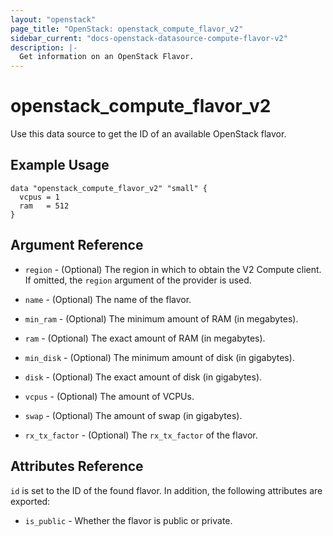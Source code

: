 ```yaml
---
layout: "openstack"
page_title: "OpenStack: openstack_compute_flavor_v2"
sidebar_current: "docs-openstack-datasource-compute-flavor-v2"
description: |-
  Get information on an OpenStack Flavor.
---
```


# openstack\_compute\_flavor\_v2

Use this data source to get the ID of an available OpenStack flavor.

## Example Usage

```hcl
data "openstack_compute_flavor_v2" "small" {
  vcpus = 1
  ram   = 512
}
```

## Argument Reference

* `region` - (Optional) The region in which to obtain the V2 Compute client.
    If omitted, the `region` argument of the provider is used.

* `name` - (Optional) The name of the flavor.

* `min_ram` - (Optional) The minimum amount of RAM (in megabytes).

* `ram` - (Optional) The exact amount of RAM (in megabytes).

* `min_disk` - (Optional) The minimum amount of disk (in gigabytes).

* `disk` - (Optional) The exact amount of disk (in gigabytes).

* `vcpus` - (Optional) The amount of VCPUs.

* `swap` - (Optional) The amount of swap (in gigabytes).

* `rx_tx_factor` - (Optional) The `rx_tx_factor` of the flavor.


## Attributes Reference

`id` is set to the ID of the found flavor. In addition, the following attributes
are exported:

* `is_public` - Whether the flavor is public or private.
